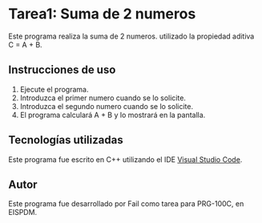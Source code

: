 # Tarea1: Suma de 2 numeros

Este programa realiza la suma de 2 numeros. utilizado la propiedad aditiva C = A + B.

## Instrucciones de uso

1. Ejecute el programa.
2. Introduzca el primer numero cuando se lo solicite.
3. Introduzca el segundo numero cuando se lo solicite.
4. El programa calculará A + B y lo mostrará en la pantalla.

## Tecnologías utilizadas

Este programa fue escrito en C++ utilizando el IDE [Visual Studio Code](https://code.visualstudio.com/).

## Autor

Este programa fue desarrollado por Fail como tarea para PRG-100C, en EISPDM.


